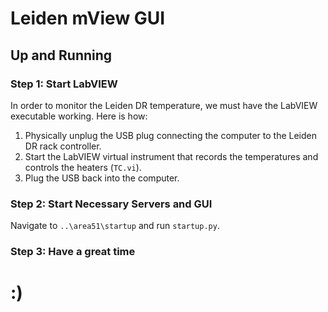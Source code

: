 # Leiden mView GUI
## Up and Running
### Step 1: Start LabVIEW
In order to monitor the Leiden DR temperature, we must have the LabVIEW executable working. Here is how:
1. Physically unplug the USB plug connecting the computer to the Leiden DR rack controller.
2. Start the LabVIEW virtual instrument that records the temperatures and controls the heaters (```TC.vi```).
3. Plug the USB back into the computer.

### Step 2: Start Necessary Servers and GUI
Navigate to ```..\area51\startup``` and run ```startup.py```.

### Step 3: Have a great time
# :)

